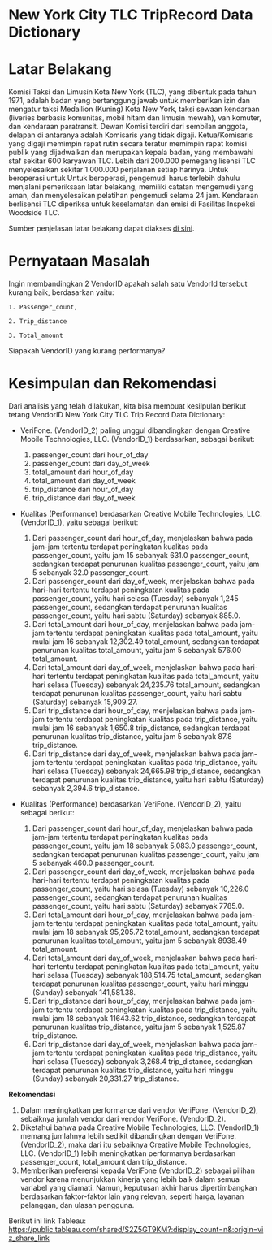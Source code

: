 # New York City TLC TripRecord Data Dictionary
# Latar Belakang

Komisi Taksi dan Limusin Kota New York (TLC), yang dibentuk pada tahun 1971, adalah badan 
yang bertanggung jawab untuk memberikan izin dan mengatur taksi Medallion (Kuning) Kota New York, taksi sewaan 
kendaraan (liveries berbasis komunitas, mobil hitam dan limusin mewah), van komuter, dan 
kendaraan paratransit. Dewan Komisi terdiri dari sembilan anggota, delapan di antaranya adalah 
Komisaris yang tidak digaji. Ketua/Komisaris yang digaji memimpin rapat rutin 
secara teratur memimpin rapat komisi publik yang dijadwalkan dan merupakan kepala badan, yang membawahi 
staf sekitar 600 karyawan TLC.
Lebih dari 200.000 pemegang lisensi TLC menyelesaikan sekitar 1.000.000 perjalanan setiap harinya. Untuk beroperasi untuk 
Untuk beroperasi, pengemudi harus terlebih dahulu menjalani pemeriksaan latar belakang, memiliki catatan mengemudi yang aman, dan 
menyelesaikan pelatihan pengemudi selama 24 jam. Kendaraan berlisensi TLC diperiksa untuk keselamatan dan emisi di Fasilitas Inspeksi Woodside TLC.

Sumber penjelasan latar belakang dapat diakses [di sini](https://www.kaggle.com/datasets/shuhengmo/uber-nyc-forhire-vehicles-trip-data-2021). 

# Pernyataan Masalah

Ingin membandingkan 2 VendorID apakah salah satu VendorId tersebut kurang baik, berdasarkan yaitu:

    1. Passenger_count, 

    2. Trip_distance 

    3. Total_amount

Siapakah VendorID yang kurang performanya?

# Kesimpulan dan Rekomendasi 

Dari analisis yang telah dilakukan, kita bisa membuat kesilpulan berikut tetang VendorID New York City TLC Trip Record Data Dictionary:

* VeriFone. (VendorID_2) paling unggul dibandingkan dengan Creative Mobile Technologies, LLC. (VendorID_1) berdasarkan, sebagai berikut: 

    1. passenger_count dari hour_of_day
    2. passenger_count dari day_of_week
    3. total_amount dari hour_of_day
    4. total_amount dari day_of_week
    5. trip_distance dari hour_of_day
    5. trip_distance dari day_of_week

* Kualitas (Performance) berdasarkan Creative Mobile Technologies, LLC. (VendorID_1), yaitu sebagai berikut:

    1. Dari passenger_count dari hour_of_day, menjelaskan bahwa pada jam-jam tertentu terdapat peningkatan kualitas pada passenger_count, yaitu jam 15 sebanyak 631.0 passenger_count, sedangkan terdapat penurunan kualitas passenger_count, yaitu jam 5 sebanyak 32.0 passenger_count.
    2. Dari passenger_count dari day_of_week, menjelaskan bahwa pada hari-hari tertentu terdapat peningkatan kualitas pada passenger_count, yaitu hari selasa (Tuesday) sebanyak 1,245 passenger_count, sedangkan terdapat penurunan kualitas passenger_count, yaitu hari sabtu (Saturday) sebanyak 885.0.
    3. Dari total_amount dari hour_of_day, menjelaskan bahwa pada jam-jam tertentu terdapat peningkatan kualitas pada total_amount, yaitu mulai jam 16 sebanyak 12,302.49 total_amount, sedangkan terdapat penurunan kualitas total_amount, yaitu jam 5 sebanyak 576.00 total_amount.
    4. Dari total_amount dari day_of_week, menjelaskan bahwa pada hari-hari tertentu terdapat peningkatan kualitas pada total_amount, yaitu hari selasa (Tuesday) sebanyak 24,235.76 total_amount, sedangkan terdapat penurunan kualitas passenger_count, yaitu hari sabtu (Saturday) sebanyak 15,909.27.
    5. Dari trip_distance dari hour_of_day, menjelaskan bahwa pada jam-jam tertentu terdapat peningkatan kualitas pada trip_distance, yaitu mulai jam 16 sebanyak 1,650.8 trip_distance, sedangkan terdapat penurunan kualitas trip_distance, yaitu jam 5 sebanyak 87.8 trip_distance.
    6. Dari trip_distance dari day_of_week, menjelaskan bahwa pada jam-jam tertentu terdapat peningkatan kualitas pada trip_distance, yaitu hari selasa (Tuesday) sebanyak 24,665.98 trip_distance, sedangkan terdapat penurunan kualitas trip_distance, yaitu hari sabtu (Saturday) sebanyak 2,394.6 trip_distance.

* Kualitas (Performance) berdasarkan VeriFone. (VendorID_2), yaitu sebagai berikut:

    1. Dari passenger_count dari hour_of_day, menjelaskan bahwa pada jam-jam tertentu terdapat peningkatan kualitas pada passenger_count, yaitu jam 18 sebanyak 5,083.0 passenger_count, sedangkan terdapat penurunan kualitas passenger_count, yaitu jam 5 sebanyak 460.0 passenger_count.
    2. Dari passenger_count dari day_of_week, menjelaskan bahwa pada hari-hari tertentu terdapat peningkatan kualitas pada passenger_count, yaitu hari selasa (Tuesday) sebanyak 10,226.0 passenger_count, sedangkan terdapat penurunan kualitas passenger_count, yaitu hari sabtu (Saturday) sebanyak 7785.0.
    3. Dari total_amount dari hour_of_day, menjelaskan bahwa pada jam-jam tertentu terdapat peningkatan kualitas pada total_amount, yaitu mulai jam 18 sebanyak 95,205.72 total_amount, sedangkan terdapat penurunan kualitas total_amount, yaitu jam 5 sebanyak 8938.49 total_amount.
    4. Dari total_amount dari day_of_week, menjelaskan bahwa pada hari-hari tertentu terdapat peningkatan kualitas pada total_amount, yaitu hari selasa (Tuesday) sebanyak 188,514.75 total_amount, sedangkan terdapat penurunan kualitas passenger_count, yaitu hari minggu (Sunday) sebanyak 141,581.38.
    5. Dari trip_distance dari hour_of_day, menjelaskan bahwa pada jam-jam tertentu terdapat peningkatan kualitas pada trip_distance, yaitu mulai jam 18 sebanyak 11643.62 trip_distance, sedangkan terdapat penurunan kualitas trip_distance, yaitu jam 5 sebanyak 1,525.87 trip_distance.
    6. Dari trip_distance dari day_of_week, menjelaskan bahwa pada jam-jam tertentu terdapat peningkatan kualitas pada trip_distance, yaitu hari selasa (Tuesday) sebanyak 3,268.4 trip_distance, sedangkan terdapat penurunan kualitas trip_distance, yaitu hari minggu (Sunday) sebanyak 20,331.27 trip_distance.

**Rekomendasi**
1. Dalam meningkatkan performance dari vendor VeriFone. (VendorID_2), sebaiknya jumlah vendor dari vendor VeriFone. (VendorID_2).
2. Diketahui bahwa pada Creative Mobile Technologies, LLC. (VendorID_1) memang jumlahnya lebih sedikit dibandingkan dengan VeriFone. (VendorID_2), maka dari itu sebaiknya Creative Mobile Technologies, LLC. (VendorID_1) lebih meningkatkan performanya berdasarkan passenger_count, total_amount dan trip_distance.
3. Memberikan preferensi kepada VeriFone (VendorID_2) sebagai pilihan vendor karena menunjukkan kinerja yang lebih baik dalam semua variabel yang diamati. Namun, keputusan akhir harus dipertimbangkan berdasarkan faktor-faktor lain yang relevan, seperti harga, layanan pelanggan, dan ulasan pengguna.

Berikut ini link Tableau:
https://public.tableau.com/shared/S2Z5GT9KM?:display_count=n&:origin=viz_share_link

